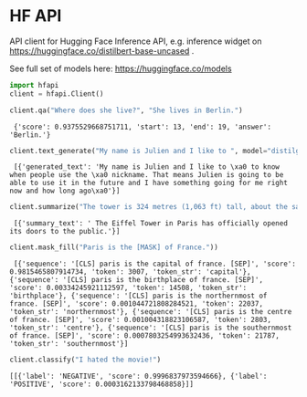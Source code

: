 # HF API

API client for Hugging Face Inference API, e.g. inference widget on https://huggingface.co/distilbert-base-uncased .


See full set of models here: https://huggingface.co/models

```python
import hfapi
client = hfapi.Client()
```


```python
client.qa("Where does she live?", "She lives in Berlin.")
```
``` {'score': 0.9375529668751711, 'start': 13, 'end': 19, 'answer': 'Berlin.'}```


```python
client.text_generate("My name is Julien and I like to ", model="distilgpt2")
```
``` [{'generated_text': 'My name is Julien and I like to \xa0 to know when people use the \xa0 nickname. That means Julien is going to be able to use it in the future and I have something going for me right now and how long ago\xa0'}]```

```python
client.summarize("The tower is 324 metres (1,063 ft) tall, about the same height as an 81-storey building, and the tallest structure in Paris. Its base is square, measuring 125 metres (410 ft) on each side. During its construction, the Eiffel Tower surpassed the Washington Monument to become the tallest man-made structure in the world, a title it held for 41 years until the Chrysler Building in New York City was finished in 1930. It was the first structure to reach a height of 300 metres. Due to the addition of a broadcasting aerial at the top of the tower in 1957, it is now taller than the Chrysler Building by 5.2 metres (17 ft). Excluding transmitters, the Eiffel Tower is the second tallest free-standing structure in France after the Millau Viaduct.")
```
``` [{'summary_text': ' The Eiffel Tower in Paris has officially opened its doors to the public.'}]```

```python
client.mask_fill("Paris is the [MASK] of France."))
```

``` [{'sequence': '[CLS] paris is the capital of france. [SEP]', 'score': 0.9815465807914734, 'token': 3007, 'token_str': 'capital'}, {'sequence': '[CLS] paris is the birthplace of france. [SEP]', 'score': 0.00334245921112597, 'token': 14508, 'token_str': 'birthplace'}, {'sequence': '[CLS] paris is the northernmost of france. [SEP]', 'score': 0.001044721808284521, 'token': 22037, 'token_str': 'northernmost'}, {'sequence': '[CLS] paris is the centre of france. [SEP]', 'score': 0.001004318823106587, 'token': 2803, 'token_str': 'centre'}, {'sequence': '[CLS] paris is the southernmost of france. [SEP]', 'score': 0.0007803254993632436, 'token': 21787, 'token_str': 'southernmost'}]```

```python
client.classify("I hated the movie!")
```
```[[{'label': 'NEGATIVE', 'score': 0.9996837973594666}, {'label': 'POSITIVE', 'score': 0.0003162133798468858}]]```



